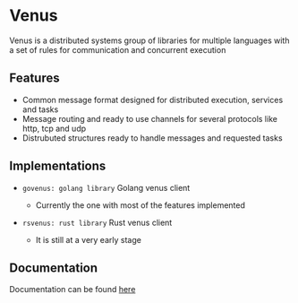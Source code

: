# Venus

Venus is a distributed systems group of libraries for multiple languages with a set of rules for communication and concurrent execution

## Features

- Common message format designed for distributed execution, services and tasks
- Message routing and ready to use channels for several protocols like http, tcp and udp
- Distrubuted structures ready to handle messages and requested tasks

## Implementations

- `govenus: golang library` Golang venus client
  - Currently the one with most of the features implemented

- `rsvenus: rust library` Rust venus client
  - It is still at a very early stage


## Documentation

Documentation can be found [here](/docs/README.md)